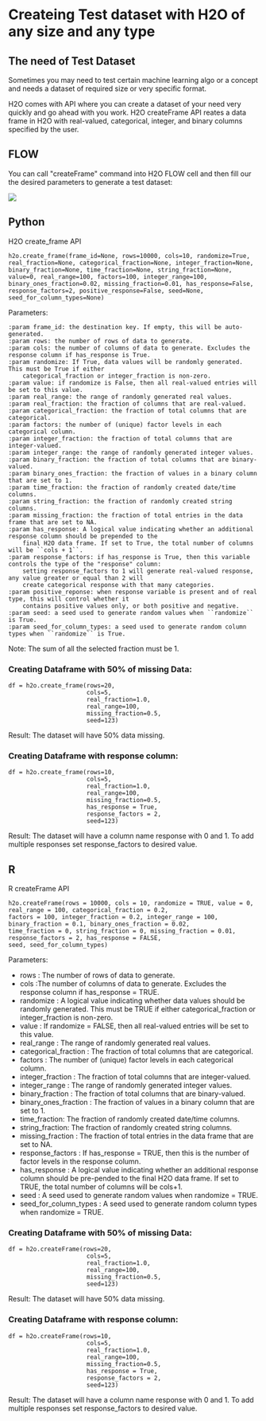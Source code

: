 # Createing Test dataset with H2O of any size and any type #

## The need of Test Dataset ##
Sometimes you may need to test certain machine learning algo or a concept and needs a dataset of required size or very specific format. 

H2O comes with API where you can create a dataset of your need very quickly and go ahead with you work. H2O createFrame API reates a data frame in H2O with real-valued, categorical, integer, and binary columns specified by the user.

## FLOW ##
You can call "createFrame" command into H2O FLOW cell and then fill our the desired parameters to generate a test dataset:

![](https://github.com/Avkash/mldl/blob/master/images/flow-createFrame.png?raw=true)

## Python ##
H2O create_frame API
```
h2o.create_frame(frame_id=None, rows=10000, cols=10, randomize=True, real_fraction=None, categorical_fraction=None, integer_fraction=None, binary_fraction=None, time_fraction=None, string_fraction=None, value=0, real_range=100, factors=100, integer_range=100, binary_ones_fraction=0.02, missing_fraction=0.01, has_response=False, response_factors=2, positive_response=False, seed=None, seed_for_column_types=None)
```
Parameters:
```
:param frame_id: the destination key. If empty, this will be auto-generated.
:param rows: the number of rows of data to generate.
:param cols: the number of columns of data to generate. Excludes the response column if has_response is True.
:param randomize: If True, data values will be randomly generated. This must be True if either
    categorical_fraction or integer_fraction is non-zero.
:param value: if randomize is False, then all real-valued entries will be set to this value.
:param real_range: the range of randomly generated real values.
:param real_fraction: the fraction of columns that are real-valued.
:param categorical_fraction: the fraction of total columns that are categorical.
:param factors: the number of (unique) factor levels in each categorical column.
:param integer_fraction: the fraction of total columns that are integer-valued.
:param integer_range: the range of randomly generated integer values.
:param binary_fraction: the fraction of total columns that are binary-valued.
:param binary_ones_fraction: the fraction of values in a binary column that are set to 1.
:param time_fraction: the fraction of randomly created date/time columns.
:param string_fraction: the fraction of randomly created string columns.
:param missing_fraction: the fraction of total entries in the data frame that are set to NA.
:param has_response: A logical value indicating whether an additional response column should be prepended to the
    final H2O data frame. If set to True, the total number of columns will be ``cols + 1``.
:param response_factors: if has_response is True, then this variable controls the type of the "response" column:
    setting response_factors to 1 will generate real-valued response, any value greater or equal than 2 will
    create categorical response with that many categories.
:param positive_reponse: when response variable is present and of real type, this will control whether it
    contains positive values only, or both positive and negative.
:param seed: a seed used to generate random values when ``randomize`` is True.
:param seed_for_column_types: a seed used to generate random column types when ``randomize`` is True.
```
Note: The sum of all the selected fraction must be 1. 

### Creating Dataframe with 50% of missing Data:
```
df = h2o.create_frame(rows=20,
                      cols=5,
                      real_fraction=1.0,
                      real_range=100,
                      missing_fraction=0.5,
                      seed=123)                      
```
Result: The dataset will have 50% data missing.

### Creating Dataframe with response column:
```
df = h2o.create_frame(rows=10,
                      cols=5,
                      real_fraction=1.0,
                      real_range=100,
                      missing_fraction=0.5,
                      has_response = True,
                      response_factors = 2,
                      seed=123) 
```
Result: The dataset will have a column name response with 0 and 1. To add multiple responses set response_factors to desired value. 


## R ##
R createFrame API
```
h2o.createFrame(rows = 10000, cols = 10, randomize = TRUE, value = 0, real_range = 100, categorical_fraction = 0.2, 
factors = 100, integer_fraction = 0.2, integer_range = 100, binary_fraction = 0.1, binary_ones_fraction = 0.02, 
time_fraction = 0, string_fraction = 0, missing_fraction = 0.01, response_factors = 2, has_response = FALSE,
seed, seed_for_column_types)
```
Parameters:
 - rows	 : The number of rows of data to generate. 
 - cols	 :The number of columns of data to generate. Excludes the response column if has_response = TRUE.
 - randomize	: A logical value indicating whether data values should be randomly generated. This must be TRUE if either categorical_fraction or integer_fraction is non-zero.
 - value : If randomize = FALSE, then all real-valued entries will be set to this value.
 - real_range : The range of randomly generated real values.
 - categorical_fraction	: The fraction of total columns that are categorical.
 - factors	: The number of (unique) factor levels in each categorical column.
 - integer_fraction	 : The fraction of total columns that are integer-valued.
 - integer_range	: The range of randomly generated integer values.
 - binary_fraction	: The fraction of total columns that are binary-valued.
 - binary_ones_fraction	: The fraction of values in a binary column that are set to 1.
 - time_fraction:  The fraction of randomly created date/time columns.
 - string_fraction: The fraction of randomly created string columns. 
 - missing_fraction	: The fraction of total entries in the data frame that are set to NA.
 - response_factors	: If has_response = TRUE, then this is the number of factor levels in the response column.
 - has_response	: A logical value indicating whether an additional response column should be pre-pended to the final H2O data frame. If set to TRUE, the total number of columns will be cols+1.
 - seed :	A seed used to generate random values when randomize = TRUE.
 - seed_for_column_types	:  A seed used to generate random column types when randomize = TRUE.

### Creating Dataframe with 50% of missing Data:
```
df = h2o.createFrame(rows=20,
                      cols=5,
                      real_fraction=1.0,
                      real_range=100,
                      missing_fraction=0.5,
                      seed=123)                      
```
Result: The dataset will have 50% data missing.

### Creating Dataframe with response column:
```
df = h2o.createFrame(rows=10,
                      cols=5,
                      real_fraction=1.0,
                      real_range=100,
                      missing_fraction=0.5,
                      has_response = True,
                      response_factors = 2,
                      seed=123) 
```
Result: The dataset will have a column name response with 0 and 1. To add multiple responses set response_factors to desired value. 
